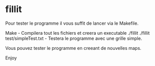 # fillit

Pour tester le programme il vous suffit de lancer via le Makefile.

Make - Compilera tout les fichiers et creera un executable ./fillit 
./fillit test/simpleTest.txt - Testera le programme avec une grille simple.

Vous pouvez tester le programme en creeant de nouvelles maps.



Enjoy
